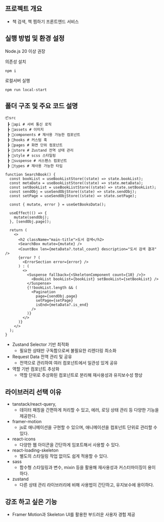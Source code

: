 ## 프로젝트 개요

- 책 검색, 책 찜하기 프론트엔드 서비스

## 실행 방법 및 환경 설정

Node.js 20 이상 권장

의존성 설치

```
npm i
```

로컬서버 실행

```
npm run local-start
```

## 폴더 구조 및 주요 코드 설명

```
📦src
 ┣ 📂api # 서버 통신 로직
 ┣ 📂assets # 이미지
 ┣ 📂components # 재사용 가능한 컴포넌트
 ┣ 📂hooks # 커스텀 훅
 ┣ 📂pages # 화면 단위 컴포넌트
 ┣ 📂store # Zustand 전역 상태 관리
 ┣ 📂style # scss 스타일링
 ┣ 📂suspense # 서스팬스 컴포넌트
 ┣ 📂types # 재사용 가능한 타입
```

```
function SearchBook() {
  const bookList = useBookListStore((state) => state.bookList);
  const metaData = useBookListStore((state) => state.metaData);
  const setBookList = useBookListStore((state) => state.setBookList);
  const sendObj = useSendObjStore((state) => state.sendObj);
  const setPage = useSendObjStore((state) => state.setPage);

  const { mutate, error } = useGetBooksData();

  useEffect(() => {
    mutate(sendObj);
  }, [sendObj.page]);

  return (
    <>
      <h2 className="main-title">도서 검색</h2>
      <SearchBox mutate={mutate} />
      <CountBox len={metaData?.total_count} description="도서 검색 결과" />
      {error ? (
        <ErrorSection error={error} />
      ) : (
        <>
          <Suspense fallback={<SkeletonComponent count={10} />}>
            <BookList bookList={bookList} setBookList={setBookList} />
          </Suspense>
          {!!bookList.length && (
            <Pagination
              page={sendObj.page}
              setPage={setPage}
              isEnd={metaData?.is_end}
            />
          )}
        </>
      )}
    </>
  );
}
```

- Zustand Selector 기반 최적화
  - 필요한 상태만 구독함으로써 불필요한 리렌더링 최소화
- Request Data 전역 관리 및 공유
  - 전역으로 관리하여 여러 컴포넌트에서 일관성 있게 공유
- 역할 기반 컴포넌트 추상화
  - 역할 단위로 추상화된 컴포넌트로 분리해 재사용성과 유지보수성 향상

## 라이브러리 선택 이유

- tanstack/react-query,
  - 데이터 패칭을 간편하게 처리할 수 있고, 에러, 로딩 상태 관리 등 다양한 기능을 제공한다.
- framer-motion
  - js로 애니메이션을 구현할 수 있으며, 애니메이션을 컴포넌트 단위로 관리할 수 있다.
- react-icons
  - 다양한 웹 아이콘을 간단하게 임포트해서 사용할 수 있다.
- react-loading-skeleton
  - 별도의 스타일링 작업 없이도 쉽게 적용할 수 있다.
- sass
  - 함수형 스타일링과 변수, mixin 등을 활용해 재사용성과 커스터마이징이 용이하다.
- zustand
  - 다른 상태 관리 라이브러리에 비해 사용법이 간단하고, 유지보수에 용이하다.

## 강조 하고 싶은 기능

- Framer Motion과 Skeleton UI를 활용한 부드러운 사용자 경험 제공
